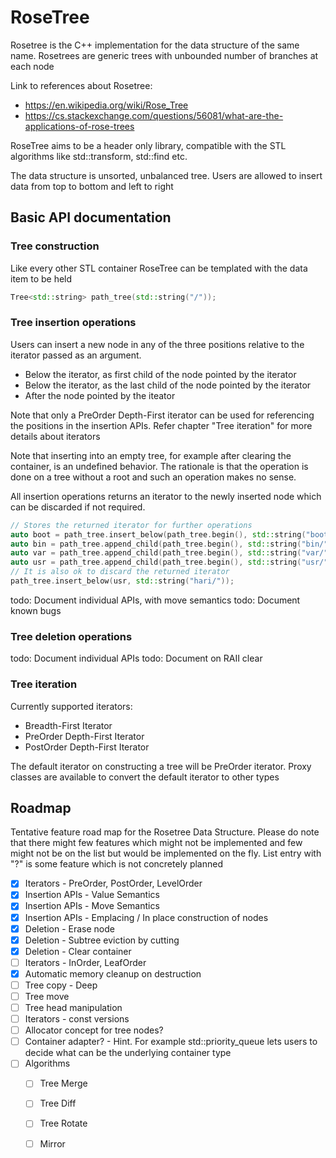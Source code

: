 # RoseTree
Rosetree is the C++ implementation for the data structure of the same name. Rosetrees are generic trees with unbounded number of branches at each node

Link to references about Rosetree:
* https://en.wikipedia.org/wiki/Rose_Tree
* https://cs.stackexchange.com/questions/56081/what-are-the-applications-of-rose-trees

RoseTree aims to be a header only library, compatible with the STL algorithms
like std::transform, std::find etc.

The data structure is unsorted, unbalanced tree. Users are
allowed to insert data from top to bottom and left to right

## Basic API documentation
### Tree construction
Like every other STL container RoseTree can be templated with the data item to
be held
```c++
Tree<std::string> path_tree(std::string("/"));
```

### Tree insertion operations
Users can insert a new node in any of the three positions relative to the iterator passed as an argument.
* Below the iterator, as first child of the node pointed by the iterator
* Below the iterator, as the last child of the node pointed by the iterator
* After the node pointed by the iteator

Note that only a PreOrder Depth-First iterator can be used for referencing the
positions in the insertion APIs. Refer chapter "Tree iteration" for more details
about iterators

Note that inserting into an empty tree, for example after clearing the container,
is an undefined behavior. The rationale is that the operation is done on a tree
without a root and such an operation makes no sense.

All insertion operations returns an iterator to the newly inserted node which
can be discarded if not required.
```c++
// Stores the returned iterator for further operations
auto boot = path_tree.insert_below(path_tree.begin(), std::string("boot/"));
auto bin = path_tree.append_child(path_tree.begin(), std::string("bin/"));
auto var = path_tree.append_child(path_tree.begin(), std::string("var/"));
auto usr = path_tree.append_child(path_tree.begin(), std::string("usr/"));
// It is also ok to discard the returned iterator
path_tree.insert_below(usr, std::string("hari/"));
```
todo: Document individual APIs, with move semantics
todo: Document known bugs

### Tree deletion operations
todo: Document individual APIs
todo: Document on RAII clear

### Tree iteration
Currently supported iterators:
* Breadth-First Iterator
* PreOrder Depth-First Iterator
* PostOrder Depth-First Iterator

The default iterator on constructing a tree will be PreOrder iterator. Proxy
classes are available to convert the default iterator to other types

## Roadmap
Tentative feature road map for the Rosetree Data Structure. Please do note that
there might few features which might not be implemented and few might not be
on the list but would be implemented on the fly. List entry with "?" is some
feature which is not concretely planned
- [x] Iterators - PreOrder, PostOrder, LevelOrder
- [x] Insertion APIs - Value Semantics
- [x] Insertion APIs - Move Semantics
- [x] Insertion APIs - Emplacing / In place construction of nodes
- [x] Deletion - Erase node
- [x] Deletion - Subtree eviction by cutting
- [x] Deletion - Clear container
- [ ] Iterators - InOrder, LeafOrder
- [x] Automatic memory cleanup on destruction
- [ ] Tree copy - Deep
- [ ] Tree move
- [ ] Tree head manipulation
- [ ] Iterators - const versions
- [ ] Allocator concept for tree nodes?
- [ ] Container adapter? - Hint. For example std::priority_queue lets users to
  decide what can be the underlying container type
- [ ] Algorithms
  - [ ] Tree Merge
  - [ ] Tree Diff
  - [ ] Tree Rotate
  - [ ] Mirror

